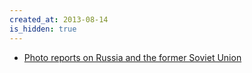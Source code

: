 ```yaml
---
created_at: 2013-08-14
is_hidden: true
---
```

- [Photo reports on Russia and the former Soviet Union](http://englishrussia.com/)
